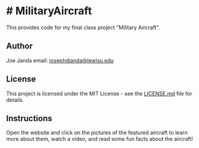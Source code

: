 # # MilitaryAircraft
This provides code for my final class project "Military Aircraft".
## Author
Joe Janda email: josephdjanda@lewisu.edu
## License 
This project is licensed under the MIT License - see the [LICENSE.md](LICENSE) file for details.
## Instructions
Open the website and click on the pictures of the featured aircraft to learn more about them, watch a video, and read some fun facts about the aircraft!
